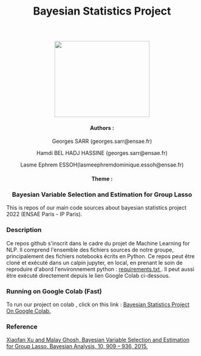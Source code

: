 <h1><p align="center">Bayesian Statistics Project </p></h1>

<p align="center">
  <br><br>
  <img src="https://upload.wikimedia.org/wikipedia/commons/thumb/e/ec/LOGO-ENSAE.png/480px-LOGO-ENSAE.png", width="250", height="200">
</p>
<h4 align="center">Authors :</h4>

<p align="center">Georges SARR (georges.sarr@ensae.fr)</p>
<p align="center">Hamdi BEL HADJ HASSINE (georges.sarr@ensae.fr)</p>
<p align="center">Lasme Ephrem ESSOH(lasmeephremdominique.essoh@ensae.fr)</p>

<h4 align="center">Theme :</h4>
<h3><p align="center">Bayesian Variable Selection and Estimation for Group Lasso</p></h3>

This is repos of our main code sources about bayesian statistics project 2022 (ENSAE Paris - IP Paris).

### Description 
Ce repos github s'inscrit dans le cadre du projet de Machine Learning for NLP. Il comprend l'ensemble des fichiers sources de notre groupe, principalement des fichiers notebooks écrits en Python. Ce repos peut être cloné et exécuté dans un calpin jupyter, en local, en prenant le soin de reproduire d'abord l'environnement python : <a href  ="https://github.com/lasme-ephrem/ensae2022_bayesian_project/blob/main/notebook_bayesian_project.ipynb"> requirements.txt <a/>. Il peut aussi être exécuté directement depuis le lien Google Colab ci-dessous.

###  Running on Google Colab (Fast)
  To run our project on colab , click on this link :  <a href="https://colab.research.google.com/drive/1N1I8gShlDpqSw53JlkRSr7ZSE28TtUsZ?usp=sharing"> Bayesian Statistics Project On Google Colab.<a/>


 ### Reference 
<a href ="https://arxiv.org/pdf/1512.01013.pdf">Xiaofan Xu and Malay Ghosh, Bayesian Variable Selection and Estimation for Group Lasso, Bayesian Analysis, 10, 909 – 936, 2015. <a/>
